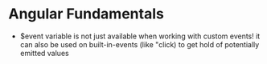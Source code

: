 # Angular Fundamentals

- $event variable is not just available when working with custom events! it can also be used on built-in-events (like "click) to get hold of potentially emitted values
